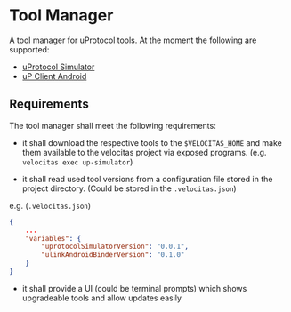 # Tool Manager

A tool manager for uProtocol tools. At the moment the following are supported:

* [uProtocol Simulator](https://github.com/eclipse-uprotocol/up-simulator)
* [uP Client Android](https://github.com/eclipse-uprotocol/up-client-android-java)

## Requirements

The tool manager shall meet the following requirements:

* it shall download the respective tools to the `$VELOCITAS_HOME` and make them available to the velocitas project via exposed programs. (e.g. `velocitas exec up-simulator`)

* it shall read used tool versions from a configuration file stored in the project directory. (Could be stored in the `.velocitas.json`)

e.g. (`.velocitas.json`)
```json
{
    ...
    "variables": {
        "uprotocolSimulatorVersion": "0.0.1",
        "ulinkAndroidBinderVersion": "0.1.0"
    }
}
```

* it shall provide a UI (could be terminal prompts) which shows upgradeable tools and allow updates
easily
